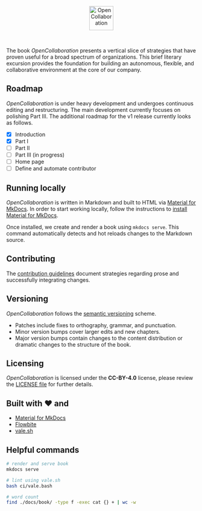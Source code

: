 <p align="center">
  <a href="https://www.opencollaboration.io/">
    <img src="https://www.opencollaboration.io/assets/logo.png" width="64" alt="OpenCollaboration">
  </a>
</p>
<br>

The book *OpenCollaboration* presents a vertical slice of strategies that have proven useful for a broad spectrum of organizations. This brief literary excursion provides the foundation for building an autonomous, flexible, and collaborative environment at the core of our company.

## Roadmap

*OpenCollaboration* is under heavy development and undergoes continuous editing and restructuring. The main development currently focuses on polishing Part III. The additional roadmap for the v1 release currently looks as follows.

- [x] Introduction
- [x] Part I
- [ ] Part II
- [ ] Part III (in progress)
- [ ] Home page
- [ ] Define and automate contributor

## Running locally

*OpenCollaboration* is written in Markdown and built to HTML via [Material for MkDocs](https://squidfunk.github.io/mkdocs-material/). In order to start working locally, follow the instructions to [install Material for MkDocs](https://squidfunk.github.io/mkdocs-material/getting-started/).

Once installed, we create and render a book using `mkdocs serve`. This command automatically detects and hot reloads changes to the Markdown source.

## Contributing

The [contribution guidelines](CONTRIBUTING.md) document strategies regarding prose and successfully integrating changes.

## Versioning

*OpenCollaboration* follows the [semantic versioning](http://semver.org/) scheme.

- Patches include fixes to orthography, grammar, and punctuation.
- Minor version bumps cover larger edits and new chapters.
- Major version bumps contain changes to the content distribution or dramatic changes to the structure of the book.

## Licensing

*OpenCollaboration* is licensed under the **CC-BY-4.0** license, please review the [LICENSE file](LICENSE) for further details.

## Built with ❤️ and

- [Material for MkDocs](https://squidfunk.github.io/mkdocs-material/)
- [Flowbite](https://flowbite.com/)
- [vale.sh](https://vale.sh/)

## Helpful commands

```bash
# render and serve book
mkdocs serve

# lint using vale.sh
bash ci/vale.bash

# word count
find ./docs/book/ -type f -exec cat {} + | wc -w
```

